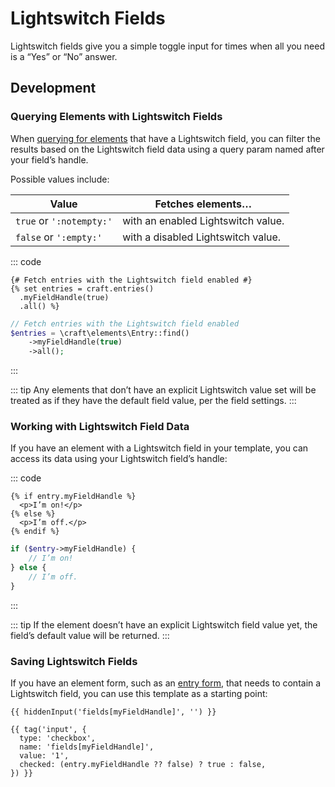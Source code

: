 # Lightswitch Fields

Lightswitch fields give you a simple toggle input for times when all you need is a “Yes” or “No” answer.

## Development

### Querying Elements with Lightswitch Fields

When [querying for elements](element-queries.md) that have a Lightswitch field, you can filter the results based on the Lightswitch field data using a query param named after your field’s handle.

Possible values include:

| Value | Fetches elements…
| - | -
| `true` or `':notempty:'` | with an enabled Lightswitch value.
| `false` or `':empty:'` | with a disabled Lightswitch value.

::: code
```twig
{# Fetch entries with the Lightswitch field enabled #}
{% set entries = craft.entries()
  .myFieldHandle(true)
  .all() %}
```
```php
// Fetch entries with the Lightswitch field enabled
$entries = \craft\elements\Entry::find()
    ->myFieldHandle(true)
    ->all();
```
:::

::: tip
Any elements that don’t have an explicit Lightswitch value set will be treated as if they have the default field value, per the field settings.
:::

### Working with Lightswitch Field Data

If you have an element with a Lightswitch field in your template, you can access its data using your Lightswitch field’s handle:

::: code
```twig
{% if entry.myFieldHandle %}
  <p>I’m on!</p>
{% else %}
  <p>I’m off.</p>
{% endif %}
```
```php
if ($entry->myFieldHandle) {
    // I’m on!
} else {
    // I’m off.
}
```
:::

::: tip
If the element doesn’t have an explicit Lightswitch field value yet, the field’s default value will be returned.
:::

### Saving Lightswitch Fields

If you have an element form, such as an [entry form](https://craftcms.com/knowledge-base/entry-form), that needs to contain a Lightswitch field, you can use this template as a starting point:

```twig
{{ hiddenInput('fields[myFieldHandle]', '') }}

{{ tag('input', {
  type: 'checkbox',
  name: 'fields[myFieldHandle]',
  value: '1',
  checked: (entry.myFieldHandle ?? false) ? true : false,
}) }}
```
